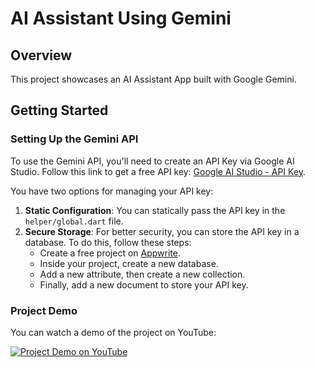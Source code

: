 # AI Assistant Using Gemini

## Overview

This project showcases an AI Assistant App built with Google Gemini.

## Getting Started

### Setting Up the Gemini API

To use the Gemini API, you'll need to create an API Key via Google AI Studio. Follow this link to get a free API key:
[Google AI Studio - API Key](https://aistudio.google.com/app/apikey).

You have two options for managing your API key:

1. **Static Configuration**: You can statically pass the API key in the `helper/global.dart` file.
2. **Secure Storage**: For better security, you can store the API key in a database. To do this, follow these steps:
   - Create a free project on [Appwrite](https://www.appwrite.io/).
   - Inside your project, create a new database.
   - Add a new attribute, then create a new collection.
   - Finally, add a new document to store your API key.

### Project Demo

You can watch a demo of the project on YouTube:

[![Project Demo on YouTube](https://img.youtube.com/vi/uJ_GkhTk9J0/0.jpg)](https://youtu.be/uJ_GkhTk9J0)
